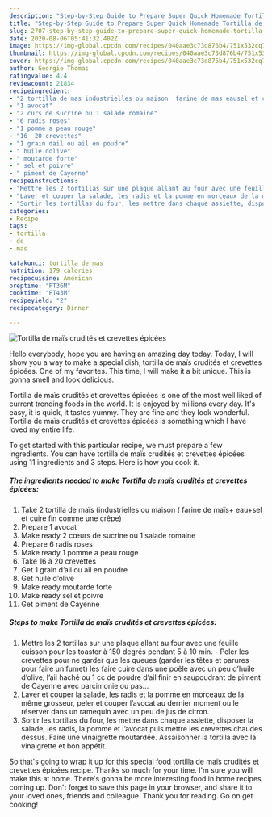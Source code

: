 ```yaml
---
description: "Step-by-Step Guide to Prepare Super Quick Homemade Tortilla de maïs crudités et crevettes épicées"
title: "Step-by-Step Guide to Prepare Super Quick Homemade Tortilla de maïs crudités et crevettes épicées"
slug: 2707-step-by-step-guide-to-prepare-super-quick-homemade-tortilla-de-mais-crudites-et-crevettes-epicees
date: 2020-08-06T05:41:32.402Z
image: https://img-global.cpcdn.com/recipes/040aae3c73d876b4/751x532cq70/tortilla-de-mais-crudites-et-crevettes-epicees-photo-principale-de-la-recette.jpg
thumbnail: https://img-global.cpcdn.com/recipes/040aae3c73d876b4/751x532cq70/tortilla-de-mais-crudites-et-crevettes-epicees-photo-principale-de-la-recette.jpg
cover: https://img-global.cpcdn.com/recipes/040aae3c73d876b4/751x532cq70/tortilla-de-mais-crudites-et-crevettes-epicees-photo-principale-de-la-recette.jpg
author: Georgie Thomas
ratingvalue: 4.4
reviewcount: 21834
recipeingredient:
- "2 tortilla de mas industrielles ou maison  farine de mas eausel et cuire fin comme une crpe"
- "1 avocat"
- "2 curs de sucrine ou 1 salade romaine"
- "6 radis roses"
- "1 pomme a peau rouge"
- "16  20 crevettes"
- "1 grain dail ou ail en poudre"
- " huile dolive"
- " moutarde forte"
- " sel et poivre"
- " piment de Cayenne"
recipeinstructions:
- "Mettre les 2 tortillas sur une plaque allant au four avec une feuille cuisson pour les toaster à 150 degrés pendant 5 à 10 min.  Peler les crevettes pour ne garder que les queues (garder les têtes et parures pour faire un fumet) les faire cuire dans une poêle avec un peu d’huile d’olive, l’ail haché ou 1 cc de poudre d’ail finir en saupoudrant de piment de Cayenne avec parcimonie ou pas..."
- "Laver et couper la salade, les radis et la pomme en morceaux de la même grosseur, peler et couper l’avocat au dernier moment ou le réserver dans un ramequin avec un peu de jus de citron."
- "Sortir les tortillas du four, les mettre dans chaque assiette, disposer la salade, les radis, la pomme et l’avocat puis mettre les crevettes chaudes dessus. Faire une vinaigrette moutardée. Assaisonner la tortilla avec la vinaigrette et bon appétit."
categories:
- Recipe
tags:
- tortilla
- de
- mas

katakunci: tortilla de mas 
nutrition: 179 calories
recipecuisine: American
preptime: "PT36M"
cooktime: "PT43M"
recipeyield: "2"
recipecategory: Dinner

---
```



![Tortilla de maïs crudités et crevettes épicées](https://img-global.cpcdn.com/recipes/040aae3c73d876b4/751x532cq70/tortilla-de-mais-crudites-et-crevettes-epicees-photo-principale-de-la-recette.jpg)

Hello everybody, hope you are having an amazing day today. Today, I will show you a way to make a special dish, tortilla de maïs crudités et crevettes épicées. One of my favorites. This time, I will make it a bit unique. This is gonna smell and look delicious.

Tortilla de maïs crudités et crevettes épicées is one of the most well liked of current trending foods in the world. It is enjoyed by millions every day. It's easy, it is quick, it tastes yummy. They are fine and they look wonderful. Tortilla de maïs crudités et crevettes épicées is something which I have loved my entire life.




To get started with this particular recipe, we must prepare a few ingredients. You can have tortilla de maïs crudités et crevettes épicées using 11 ingredients and 3 steps. Here is how you cook it.

<!--inarticleads1-->

##### The ingredients needed to make Tortilla de maïs crudités et crevettes épicées:

1. Take 2 tortilla de maïs (industrielles ou maison ( farine de maïs+ eau+sel et cuire fin comme une crêpe)
1. Prepare 1 avocat
1. Make ready 2 cœurs de sucrine ou 1 salade romaine
1. Prepare 6 radis roses
1. Make ready 1 pomme a peau rouge
1. Take 16 à 20 crevettes
1. Get 1 grain d’ail ou ail en poudre
1. Get  huile d’olive
1. Make ready  moutarde forte
1. Make ready  sel et poivre
1. Get  piment de Cayenne




<!--inarticleads2-->

##### Steps to make Tortilla de maïs crudités et crevettes épicées:

1. Mettre les 2 tortillas sur une plaque allant au four avec une feuille cuisson pour les toaster à 150 degrés pendant 5 à 10 min.  - Peler les crevettes pour ne garder que les queues (garder les têtes et parures pour faire un fumet) les faire cuire dans une poêle avec un peu d’huile d’olive, l’ail haché ou 1 cc de poudre d’ail finir en saupoudrant de piment de Cayenne avec parcimonie ou pas...
1. Laver et couper la salade, les radis et la pomme en morceaux de la même grosseur, peler et couper l’avocat au dernier moment ou le réserver dans un ramequin avec un peu de jus de citron.
1. Sortir les tortillas du four, les mettre dans chaque assiette, disposer la salade, les radis, la pomme et l’avocat puis mettre les crevettes chaudes dessus. Faire une vinaigrette moutardée. Assaisonner la tortilla avec la vinaigrette et bon appétit.




So that's going to wrap it up for this special food tortilla de maïs crudités et crevettes épicées recipe. Thanks so much for your time. I'm sure you will make this at home. There's gonna be more interesting food in home recipes coming up. Don't forget to save this page in your browser, and share it to your loved ones, friends and colleague. Thank you for reading. Go on get cooking!
